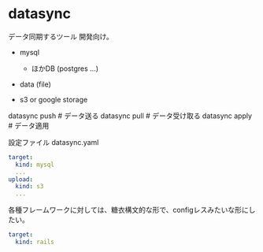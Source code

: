 # datasync

データ同期するツール
開発向け。

- mysql
  - ほかDB (postgres ...)
- data (file)

- s3 or google storage

datasync push # データ送る
datasync pull # データ受け取る
datasync apply # データ適用

設定ファイル
datasync.yaml
```yaml
target:
  kind: mysql
  ...
upload:
  kind: s3
  ...
```

各種フレームワークに対しては、糖衣構文的な形で、configレスみたいな形にしたい。
```yaml
target:
  kind: rails
```
